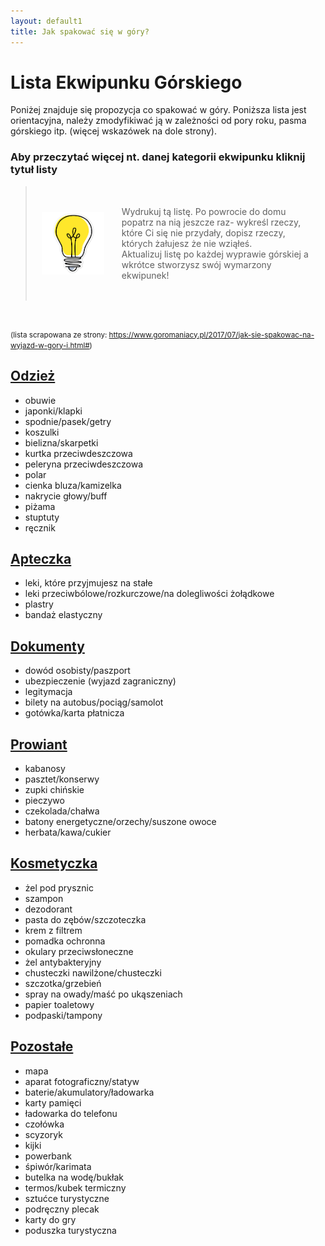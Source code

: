 ```yaml
---
layout: default1
title: Jak spakować się w góry?
---
```


# Lista Ekwipunku Górskiego

<p class="p-4">Poniżej znajduje się propozycja co spakować w góry. Poniższa lista jest orientacyjna, należy zmodyfikiwać ją w zależności od pory roku, pasma górskiego itp. (więcej wskazówek na dole strony).</p>

<h3 class="bg-greyBase p-2">Aby przeczytać więcej nt. danej kategorii ekwipunku kliknij tytuł listy</h3>

<blockquote class="my-4 w-full">
    <div style="display: flex; align-items: center; padding: 10px;" class="bg-amber-300 w-full">
    <img src="assets/images/bulb.png" alt="Opis obrazka" style="margin-right: 20px; width: 100px; height: auto;">
    <p style= "padding: 8px;" class="text-greyBaseDark">
        Wydrukuj tą listę. Po powrocie do domu popatrz na nią jeszcze raz- wykreśl rzeczy, które Ci się nie przydały, dopisz rzeczy, których żałujesz że nie wziąłeś.<br>
        Aktualizuj listę po każdej wyprawie górskiej a wkrótce stworzysz swój wymarzony ekwipunek!
    </p>
    </div>
</blockquote>

<br>

<small class="p-2">(lista scrapowana ze strony: https://www.goromaniacy.pl/2017/07/jak-sie-spakowac-na-wyjazd-w-gory-i.html#)</small>
<div class="flex flex-col gap-8 w-full">
    <div class="grid sm:grid-flow-col-dense gap-6">
    <div class="bg-white w-full">
        <div class="p-6 -pb-6"><a href="/KGprojects/odziez.html"><h2 clas="p-6">Odzież</h2></a></div>
        <ul class="pl-10 p-4">
            <li class="pl-2"> obuwie</li>
            <li class="pl-2"> japonki/klapki</li>
            <li class="pl-2"> spodnie/pasek/getry</li>
            <li class="pl-2"> koszulki</li>
            <li class="pl-2"> bielizna/skarpetki</li>
            <li class="pl-2"> kurtka przeciwdeszczowa</li>
            <li class="pl-2"> peleryna przeciwdeszczowa</li>
            <li class="pl-2"> polar</li>
            <li class="pl-2"> cienka bluza/kamizelka</li>
            <li class="pl-2"> nakrycie głowy/buff</li>
            <li class="pl-2"> piżama</li>
            <li class="pl-2"> stuptuty</li>
            <li class="pl-2"> ręcznik</li>
        </ul>
    </div>
    <div class="grid  grid-flow-row-dense gap-6">
    <div class="bg-greyBase w-full">
        <div class="p-6 -pb-6"><a href="/KGprojects/apteczka.html"><h2 clas="p-6">Apteczka</h2></a></div>
        <ul class="pl-10 p-4">
            <li class="pl-2"> leki, które przyjmujesz na stałe</li>
            <li class="pl-2"> leki przeciwbólowe/rozkurczowe/na dolegliwości żołądkowe</li>
            <li class="pl-2"> plastry</li>
            <li class="pl-2"> bandaż elastyczny</li>
        </ul>
    </div>
    <div class="bg-white w-full">
        <div class="p-6 -pb-6"><a href="/KGprojects/dokumenty.html"><h2 clas="p-6">Dokumenty</h2></a></div>
        <ul class="pl-10 p-4">
            <li class="pl-2"> dowód osobisty/paszport</li>
            <li class="pl-2"> ubezpieczenie (wyjazd zagraniczny)</li>
            <li class="pl-2"> legitymacja</li>
            <li class="pl-2"> bilety na autobus/pociąg/samolot</li>
            <li class="pl-2"> gotówka/karta płatnicza</li>
        </ul>
    </div>
    </div>
    </div>
    <div class="bg-greyBase w-full">
        <div class="p-6 -pb-6"><a href="/KGprojects/prowiant.html"><h2 clas="p-6">Prowiant</h2></a></div>
        <ul class="pl-10 p-4">
            <li class="pl-2"> kabanosy</li>
            <li class="pl-2"> pasztet/konserwy</li>
            <li class="pl-2"> zupki chińskie</li>
            <li class="pl-2"> pieczywo</li>
            <li class="pl-2"> czekolada/chałwa</li>
            <li class="pl-2"> batony energetyczne/orzechy/suszone owoce</li>
            <li class="pl-2"> herbata/kawa/cukier</li>
        </ul>
    </div>
    <div class="grid sm:grid-flow-col-dense gap-6">
    <div class="bg-white w-full">
        <div class="p-6 -pb-6"><a href="/KGprojects/kosmetyczka.html"><h2 clas="p-6">Kosmetyczka</h2></a></div>
        <ul class="pl-10 p-4">
            <li class="pl-2"> żel pod prysznic</li>
            <li class="pl-2"> szampon</li>
            <li class="pl-2"> dezodorant</li>
            <li class="pl-2"> pasta do zębów/szczoteczka</li>
            <li class="pl-2"> krem z filtrem</li>
            <li class="pl-2"> pomadka ochronna</li>
            <li class="pl-2"> okulary przeciwsłoneczne</li>
            <li class="pl-2"> żel antybakteryjny</li>
            <li class="pl-2"> chusteczki nawilżone/chusteczki</li>
            <li class="pl-2"> szczotka/grzebień</li>
            <li class="pl-2"> spray na owady/maść po ukąszeniach</li>
            <li class="pl-2"> papier toaletowy</li>
            <li class="pl-2"> podpaski/tampony</li>
        </ul>
    </div> 
    <div class="bg-greyBase w-full">
        <div class="p-6 -pb-6"><a href="/KGprojects/pozostale.html"><h2 clas="p-6">Pozostałe</h2></a></div>
        <ul class="pl-10 p-4">
            <li class="pl-2"> mapa</li>
            <li class="pl-2"> aparat fotograficzny/statyw</li>
            <li class="pl-2"> baterie/akumulatory/ładowarka</li>
            <li class="pl-2"> karty pamięci</li>
            <li class="pl-2"> ładowarka do telefonu</li>
            <li class="pl-2"> czołówka</li>
            <li class="pl-2"> scyzoryk</li>
            <li class="pl-2"> kijki</li>
            <li class="pl-2"> powerbank</li>
            <li class="pl-2"> śpiwór/karimata</li>
            <li class="pl-2"> butelka na wodę/bukłak</li>
            <li class="pl-2"> termos/kubek termiczny</li>
            <li class="pl-2"> sztućce turystyczne</li>
            <li class="pl-2"> podręczny plecak</li>
            <li class="pl-2"> karty do gry</li>
            <li class="pl-2"> poduszka turystyczna</li>
        </ul>
    </div>
</div>
</div>
<br><br>
